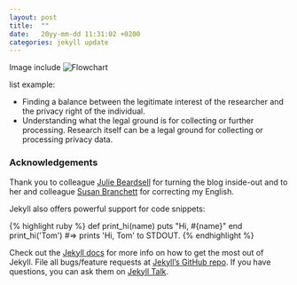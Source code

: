 ```yaml
---
layout: post
title:  ""
date:   20yy-mm-dd 11:31:02 +0200
categories: jekyll update
---
```



Image include
![Flowchart](https://assets.digitalocean.com/articles/alligator/boo.svg "Flowchart")

list example:
- Finding a balance between the legitimate interest of the researcher and the privacy right of the individual.
- Understanding what the legal ground is for collecting or further processing. Research itself can be a legal ground for collecting or processing privacy data.


### Acknowledgements
Thank you to colleague [Julie Beardsell](https://www.tudelft.nl/staff/j.a.beardsell/) for turning the blog inside-out and to her and colleague [Susan Branchett](https://www.tudelft.nl/staff/s.e.branchett/) for correcting my English.

Jekyll also offers powerful support for code snippets:

{% highlight ruby %}
def print_hi(name)
  puts "Hi, #{name}"
end
print_hi('Tom')
#=> prints 'Hi, Tom' to STDOUT.
{% endhighlight %}

Check out the [Jekyll docs][jekyll-docs] for more info on how to get the most out of Jekyll. File all bugs/feature requests at [Jekyll’s GitHub repo][jekyll-gh]. If you have questions, you can ask them on [Jekyll Talk][jekyll-talk].

[jekyll-docs]: https://jekyllrb.com/docs/home
[jekyll-gh]:   https://github.com/jekyll/jekyll
[jekyll-talk]: https://talk.jekyllrb.com/


